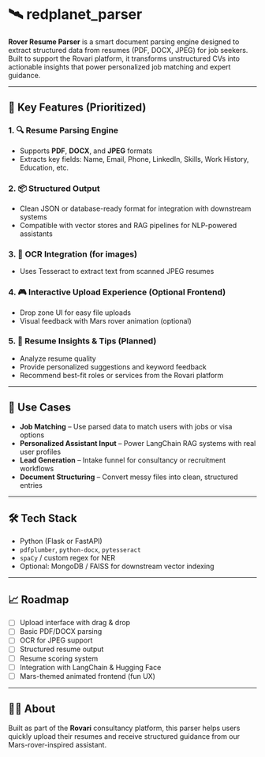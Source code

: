 
# 🛰️ redplanet_parser 
**Rover Resume Parser** is a smart document parsing engine designed to extract structured data from resumes (PDF, DOCX, JPEG) for job seekers. Built to support the Rovari platform, it transforms unstructured CVs into actionable insights that power personalized job matching and expert guidance.

---

## 🚀 Key Features (Prioritized)

### 1. 🔍 Resume Parsing Engine
- Supports **PDF**, **DOCX**, and **JPEG** formats
- Extracts key fields: Name, Email, Phone, LinkedIn, Skills, Work History, Education, etc.

### 2. 📦 Structured Output
- Clean JSON or database-ready format for integration with downstream systems
- Compatible with vector stores and RAG pipelines for NLP-powered assistants

### 3. 🤖 OCR Integration (for images)
- Uses Tesseract to extract text from scanned JPEG resumes

### 4. 🎮 Interactive Upload Experience (Optional Frontend)
- Drop zone UI for easy file uploads
- Visual feedback with Mars rover animation (optional)

### 5. 🧠 Resume Insights & Tips (Planned)
- Analyze resume quality
- Provide personalized suggestions and keyword feedback
- Recommend best-fit roles or services from the Rovari platform

---

## 📂 Use Cases

- **Job Matching** – Use parsed data to match users with jobs or visa options
- **Personalized Assistant Input** – Power LangChain RAG systems with real user profiles
- **Lead Generation** – Intake funnel for consultancy or recruitment workflows
- **Document Structuring** – Convert messy files into clean, structured entries

---

## 🛠️ Tech Stack

- Python (Flask or FastAPI)
- `pdfplumber`, `python-docx`, `pytesseract`
- `spaCy` / custom regex for NER
- Optional: MongoDB / FAISS for downstream vector indexing

---

## 📈 Roadmap

- [ ] Upload interface with drag & drop
- [ ] Basic PDF/DOCX parsing
- [ ] OCR for JPEG support
- [ ] Structured resume output
- [ ] Resume scoring system
- [ ] Integration with LangChain & Hugging Face
- [ ] Mars-themed animated frontend (fun UX)

---

## 👨‍🚀 About

Built as part of the **Rovari** consultancy platform, this parser helps users quickly upload their resumes and receive structured guidance from our Mars-rover-inspired assistant.

